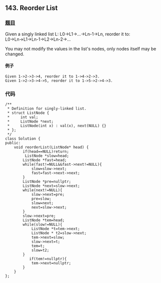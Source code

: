 ## 143. Reorder List
### [题目](https://leetcode.com/problems/reorder-list/description/)
Given a singly linked list L: L0→L1→…→Ln-1→Ln,
reorder it to: L0→Ln→L1→Ln-1→L2→Ln-2→…

You may not modify the values in the list's nodes, only nodes itself may be changed.
#### 例子
```
Given 1->2->3->4, reorder it to 1->4->2->3.
Given 1->2->3->4->5, reorder it to 1->5->2->4->3.
```
### 代码
```
/**
 * Definition for singly-linked list.
 * struct ListNode {
 *     int val;
 *     ListNode *next;
 *     ListNode(int x) : val(x), next(NULL) {}
 * };
 */
class Solution {
public:
    void reorderList(ListNode* head) {
        if(head==NULL)return;
         ListNode *slow=head;
        ListNode *fast=head;
        while(fast!=NULL&&fast->next!=NULL){
            slow=slow->next;
            fast=fast->next->next;
        }
        ListNode *pre=nullptr;
        ListNode *next=slow->next;
        while(next!=NULL){
            slow->next=pre;
            pre=slow;
            slow=next;
            next=slow->next;
        }
        slow->next=pre;
        ListNode *tem=head;
        while(slow!=NULL){
            ListNode *t=tem->next;
            ListNode * t2=slow->next;
            tem->next=slow;
            slow->next=t;
            tem=t;
            slow=t2;
        }
           if(tem!=nullptr){
            tem->next=nullptr;
        }
    }
};
```